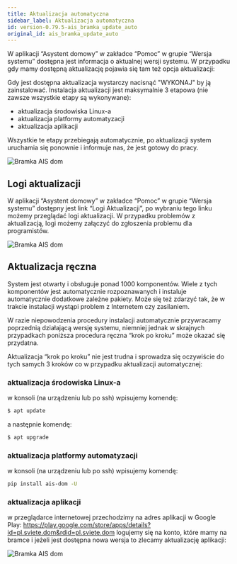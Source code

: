 ```yaml
---
title: Aktualizacja automatyczna
sidebar_label: Aktualizacja automatyczna
id: version-0.79.5-ais_bramka_update_auto
original_id: ais_bramka_update_auto
---
```



W aplikacji “Asystent domowy” w zakładce “Pomoc” w grupie “Wersja systemu” dostępna jest informacja o aktualnej wersji systemu.
W przypadku gdy mamy dostępną aktualizację pojawia się tam też opcja aktualizacji:


Gdy jest dostępna aktualizacja wystarczy nacisnąć "WYKONAJ" by ją zainstalować.
Instalacja aktualizacji jest maksymalnie 3 etapowa (nie zawsze wszystkie etapy są wykonywane):
- aktualizacja środowiska Linux-a
- aktualizacja platformy automatyzacji
- aktualizacja aplikacji 

Wszystkie te etapy przebiegają automatycznie, po aktualizacji system uruchamia się ponownie i informuje nas, że  jest gotowy do pracy.

<img
  src='/AIS-docs/img/en/bramka/new_version_info.png'
  alt='Bramka AIS dom'
/>

## Logi aktualizacji

W aplikacji “Asystent domowy” w zakładce “Pomoc” w grupie “Wersja systemu” dostępny jest link “Logi Aktualizacji”, po wybraniu tego linku możemy przeglądać logi aktualizacji. W przypadku problemów z aktualizacją, logi możemy załączyć do zgłoszenia problemu dla programistów.

<img
  src='/AIS-docs/img/en/bramka/new_version_logs.png'
  alt='Bramka AIS dom'
/>

## Aktualizacja ręczna

System jest otwarty i obsługuje ponad 1000 komponentów. Wiele z tych komponentów jest automatycznie rozpoznawanych i instaluje automatycznie dodatkowe zależne pakiety. Może się też zdarzyć tak, że w trakcie instalacji wystąpi problem z Internetem czy zasilaniem.

W razie niepowodzenia procedury instalacji automatycznie przywracamy poprzednią działającą wersję systemu, niemniej jednak w skrajnych przypadkach poniższa procedura ręczna “krok po kroku” może okazać się przydatna.

Aktualizacja “krok po kroku” nie jest trudna i sprowadza się oczywiście do tych samych 3 kroków co w przypadku aktualizacji automatycznej:

### aktualizacja środowiska Linux-a
w konsoli (na urządzeniu lub po ssh) wpisujemy komendę:

```bash
$ apt update
```

a następnie komendę:

```bash
$ apt upgrade
```


### aktualizacja platformy automatyzacji
w konsoli (na urządzeniu lub po ssh) wpisujemy komendę:

```bash
pip install ais-dom -U
```

### aktualizacja aplikacji
w przeglądarce internetowej przechodzimy na adres aplikacji w  Google Play: https://play.google.com/store/apps/details?id=pl.sviete.dom&rdid=pl.sviete.dom
logujemy się na konto, które mamy na bramce i jeżeli jest dostępna nowa wersja to zlecamy aktualizację aplikacji:


<img
  src='/AIS-docs/img/en/bramka/new_version_from_google_play.png'
  alt='Bramka AIS dom'
/>
